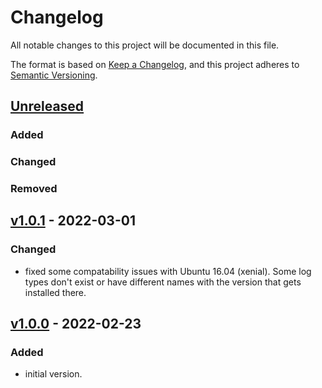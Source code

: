 # Changelog
All notable changes to this project will be documented in this file.

The format is based on [Keep a Changelog](https://keepachangelog.com/en/1.0.0/),
and this project adheres to [Semantic Versioning](https://semver.org/spec/v2.0.0.html).

## [Unreleased]

### Added
### Changed
### Removed

## [v1.0.1] - 2022-03-01
### Changed
* fixed some compatability issues with Ubuntu 16.04 (xenial). Some log
  types don't exist or have different names with the version that gets
  installed there.

## [v1.0.0] - 2022-02-23
### Added
- initial version.

[Unreleased]: https://github.com/appsembler/appsembler_ops_agent_config_role/compare/v1.0.1...HEAD
[v1.0.1]: https://github.com/appsembler/appsembler_ops_agent_config_role/compare/v1.0.0...v1.0.1
[v1.0.0]: https://github.com/appsembler/appsembler_ops_agent_config_role/releases/tag/v1.0.0
